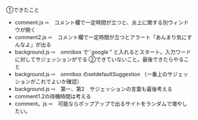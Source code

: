 ①できたこと
- comment.js ⇨　コメント欄で一定時間が立つと、炎上に関する別ウィンドウが開く
- comment2.js ⇨　コメント欄で一定時間が立つとアラート「あんまり気にすんなよ」が出る
- background.js ⇨　omnibox で'`google " と入れるとスタート。入力ワードに対してサジェッションがでる
②できていないこと。最後できたらやること
- background.js ⇨　omnibox  のsetdefaultSuggestion （一番上のサジェッションがこれでよいか確認）
- background.js ⇨　第一、第2　サジェッションの言葉も最後考える
- comment1.2の待機時間は考える
- comment。js ⇨　可能ならポップアップで出るサイトをランダムで増やしたい。